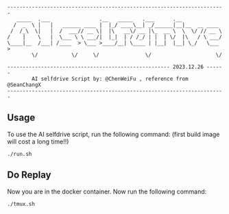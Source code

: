 ```
-----------------------------------------------------------------------
   _____  .___                .__   _____   .___      .__              
  /  _  \ |   |   ______ ____ |  |_/ ____\__| _/______|__|__  __ ____  
 /  /_\  \|   |  /  ___// __ \|  |\   __\/ __ |\_  __ \  \  \/ // __ \ 
/    |    \   |  \___ \ \ ___/|  |_|  | / /_/ | |  | \/  |\   / \ ___/ 
\____|__  /___| /____  > \___ >____/__| \____ | |__|  |__| \_/   \___ >
        \/           \/     \/               \/                     \/ 
                                    
----------------------------------------------------- 2023.12.26 ------
        AI selfdrive Script by: @ChenWeiFu , reference from @SeanChangX
-----------------------------------------------------------------------
```

## Usage

To use the AI selfdrive script, run the following command:
(first build image will cost a long time!!)
```
./run.sh
```

## Do Replay
Now you are in the docker container.
Now run the following command:
```
./tmux.sh
```
